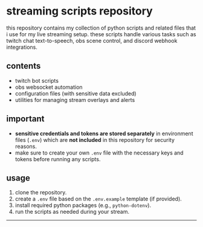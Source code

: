 # streaming scripts repository

this repository contains my collection of python scripts and related files that i use for my live streaming setup. these scripts handle various tasks such as twitch chat text-to-speech, obs scene control, and discord webhook integrations.

## contents

- twitch bot scripts  
- obs websocket automation  
- configuration files (with sensitive data excluded)  
- utilities for managing stream overlays and alerts

## important

- **sensitive credentials and tokens are stored separately** in environment files (`.env`) which are **not included** in this repository for security reasons.  
- make sure to create your own `.env` file with the necessary keys and tokens before running any scripts.

## usage

1. clone the repository.  
2. create a `.env` file based on the `.env.example` template (if provided).  
3. install required python packages (e.g., `python-dotenv`).  
4. run the scripts as needed during your stream.

---

